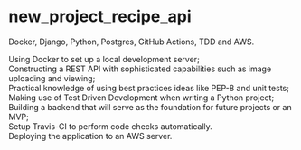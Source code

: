 # new_project_recipe_api
Docker, Django, Python, Postgres, GitHub Actions, TDD and AWS.  

Using Docker to set up a local development server;  
Constructing a REST API with sophisticated capabilities such as image uploading and viewing;  
Practical knowledge of using best practices ideas like PEP-8 and unit tests;  
Making use of Test Driven Development when writing a Python project;  
Building a backend that will serve as the foundation for future projects or an MVP;  
Setup Travis-CI to perform code checks automatically.  
Deploying the application to an AWS server.
